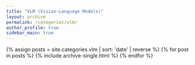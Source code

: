 ```yaml
---
title: "VLM (Vision-Language Models)"
layout: archive
permalink: /categories/vlm/
author_profile: true
sidebar_main: true
---
```


{% assign posts = site.categories.vlm | sort: 'date' | reverse %}
{% for post in posts %}
  {% include archive-single.html %}
{% endfor %}